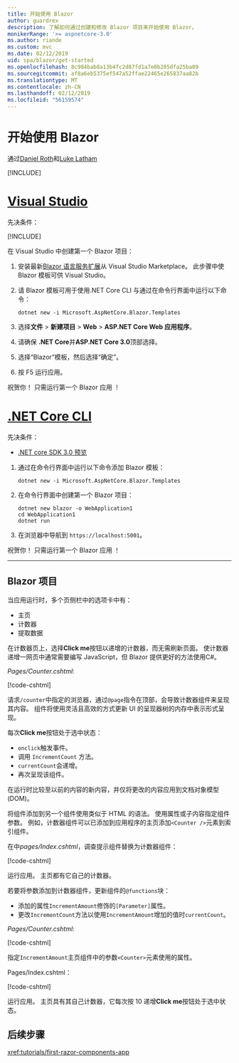 ```yaml
---
title: 开始使用 Blazor
author: guardrex
description: 了解如何通过创建和修改 Blazor 项目来开始使用 Blazor。
monikerRange: '>= aspnetcore-3.0'
ms.author: riande
ms.custom: mvc
ms.date: 02/12/2019
uid: spa/blazor/get-started
ms.openlocfilehash: 8c984bab8a13b4fc2d87fd1a7e0b285dfa25ba09
ms.sourcegitcommit: af8a6eb5375ef547a52ffae22465e265837aa82b
ms.translationtype: MT
ms.contentlocale: zh-CN
ms.lasthandoff: 02/12/2019
ms.locfileid: "56159574"
---
```

# <a name="get-started-with-blazor"></a>开始使用 Blazor

通过[Daniel Roth](https://github.com/danroth27)和[Luke Latham](https://github.com/guardrex)

[!INCLUDE[](~/includes/razor-components-preview-notice.md)]

# <a name="visual-studiotabvisual-studio"></a>[Visual Studio](#tab/visual-studio)

先决条件：

[!INCLUDE[](~/includes/net-core-prereqs-vs-3.0.md)]

在 Visual Studio 中创建第一个 Blazor 项目：

1. 安装最新[Blazor 语言服务扩展](https://go.microsoft.com/fwlink/?linkid=870389)从 Visual Studio Marketplace。 此步骤中使 Blazor 模板可供 Visual Studio。
1. 请 Blazor 模板可用于使用.NET Core CLI 与通过在命令行界面中运行以下命令：

   ```console
   dotnet new -i Microsoft.AspNetCore.Blazor.Templates
   ```

1. 选择**文件** > **新建项目** > **Web** > **ASP.NET Core Web 应用程序**。
1. 请确保 **.NET Core**并**ASP.NET Core 3.0**顶部选择。
1. 选择“Blazor”模板，然后选择“确定”。
1. 按 F5  运行应用。

祝贺你！ 只需运行第一个 Blazor 应用 ！

<!--

# [Visual Studio Code](#tab/visual-studio-code)

Prerequisites:

[!INCLUDE[](~/includes/net-core-prereqs-vsc-3.0.md)]

To create your first Blazor project in Visual Studio Code:

1. Execute the following command in a command shell:

   ```console
   dotnet new blazor -o WebApplication1
   ```

1. Open the *WebApplication1* folder in Visual Studio Code.

1. Visual Studio code offers to create assets to build and debug the app, which includes the *tasks.json* and *launch.json* files. Select **Yes** to add the assets.

1. Execute the app using the Visual Studio Code debugger.

1. In a browser, navigate to `https://localhost:5001`.

Congratulations! You just ran your first Blazor app!

# [Visual Studio for Mac](#tab/visual-studio-mac)

.NET Core 3.0 will be supported with Visual Studio for Mac version 8.0 or later. Visual Studio for Mac version 8.0 Preview isn't available at this time.

Use the [.NET Core CLI version of this topic](xref:razor-components/get-started?tabs=netcore-cli) on macOS.

[!INCLUDE[](~/includes/net-core-prereqs-mac-3.0.md)]

To create your first project Blazor project in Visual Studio for Mac:

1. Select **File** > **New Solution** or **New Project**.
1. In the sidebar, select **.NET Core** > **App**.
1. Select **Blazor** and select **Next**.
1. The **Target Framework** defaults to **.NET Core 3.0**. Select **Next**.
1. In the **Project Name** field, enter `WebApplication1`. Select **Create**.
1. Select **Run** > **Run Without Debugging** to run the app *without the debugger*. Running with the debugger isn't supported at this time.

Congratulations! You just ran your first Blazor app!
-->

# <a name="net-core-clitabnetcore-cli"></a>[.NET Core CLI](#tab/netcore-cli/)

先决条件：

* [.NET core SDK 3.0 预览](https://dotnet.microsoft.com/download/dotnet-core/3.0)

1. 通过在命令行界面中运行以下命令添加 Blazor 模板：

   ```console
   dotnet new -i Microsoft.AspNetCore.Blazor.Templates
   ```

1. 在命令行界面中创建第一个 Blazor 项目：

   ```console
   dotnet new blazor -o WebApplication1
   cd WebApplication1
   dotnet run
   ```

1. 在浏览器中导航到 `https://localhost:5001`。

祝贺你！ 只需运行第一个 Blazor 应用 ！

---

## <a name="blazor-project"></a>Blazor 项目

当应用运行时，多个页侧栏中的选项卡中有：

* 主页
* 计数器
* 提取数据

在计数器页上，选择**Click me**按钮以递增的计数器，而无需刷新页面。 使计数器递增一网页中通常需要编写 JavaScript，但 Blazor 提供更好的方法使用C#。

*Pages/Counter.cshtml*:

[!code-cshtml[](get-started/samples_snapshot/3.x/Counter1.cshtml)]

请求`/counter`中指定的浏览器，通过`@page`指令在顶部，会导致计数器组件来呈现其内容。 组件将使用灵活且高效的方式更新 UI 的呈现器树的内存中表示形式呈现。

每次**Click me**按钮处于选中状态：

* `onclick`触发事件。
* 调用 `IncrementCount` 方法。
* `currentCount`会递增。
* 再次呈现该组件。

在运行时比较至以前的内容的新内容，并仅将更改的内容应用到文档对象模型 (DOM)。

将组件添加到另一个组件使用类似于 HTML 的语法。 使用属性或子内容指定组件参数。 例如，计数器组件可以已添加到应用程序的主页添加`<Counter />`元素到索引组件。

在中*pages/Index.cshtml*，调查提示组件替换为计数器组件：

[!code-cshtml[](get-started/samples_snapshot/3.x/Index1.cshtml?highlight=7)]

运行应用。 主页都有它自己的计数器。

若要将参数添加到计数器组件，更新组件的`@functions`块：

* 添加的属性`IncrementAmount`修饰的`[Parameter]`属性。
* 更改`IncrementCount`方法以使用`IncrementAmount`增加的值时`currentCount`。

*Pages/Counter.cshtml*:

[!code-cshtml[](get-started/samples_snapshot/3.x/Counter2.cshtml?highlight=4,8)]

指定`IncrementAmount`主页组件中的参数`<Counter>`元素使用的属性。

Pages/Index.cshtml：

[!code-cshtml[](get-started/samples_snapshot/3.x/Index2.cshtml)]

运行应用。 主页具有其自己计数器，它每次按 10 递增**Click me**按钮处于选中状态。

## <a name="next-steps"></a>后续步骤

<xref:tutorials/first-razor-components-app>
